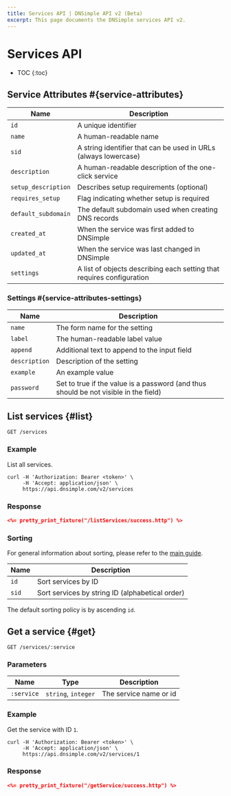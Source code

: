 ```yaml
---
title: Services API | DNSimple API v2 (Beta)
excerpt: This page documents the DNSimple services API v2.
---
```


# Services API

* TOC
{:toc}

## Service Attributes #{service-attributes}

Name | Description
-----|------------
`id` | A unique identifier
`name` | A human-readable name
`sid` | A string identifier that can be used in URLs (always lowercase)
`description` | A human-readable description of the one-click service
`setup_description` | Describes setup requirements (optional)
`requires_setup` | Flag indicating whether setup is required
`default_subdomain` | The default subdomain used when creating DNS records
`created_at` | When the service was first added to DNSimple
`updated_at` | When the service was last changed in DNSimple
`settings` | A list of objects describing each setting that requires configuration

### Settings #{service-attributes-settings}

Name | Description
-----|------------
`name` | The form name for the setting
`label` | The human-readable label value
`append` | Additional text to append to the input field
`description` | Description of the setting
`example` | An example value
`password` | Set to true if the value is a password (and thus should be not visible in the field)

## List services {#list}

    GET /services

### Example

List all services.

    curl -H 'Authorization: Bearer <token>' \
         -H 'Accept: application/json' \
         https://api.dnsimple.com/v2/services

### Response

~~~json
<%= pretty_print_fixture("/listServices/success.http") %>
~~~

### Sorting

For general information about sorting, please refer to the [main guide](/v2/#sorting).

Name | Description
-----|------------
`id` | Sort services by ID
`sid` | Sort services by string ID (alphabetical order)

The default sorting policy is by ascending `id`.


## Get a service {#get}

    GET /services/:service

### Parameters

Name | Type | Description
-----|------|------------
`:service` | `string`, `integer` | The service name or id

### Example

Get the service with ID `1`.

    curl -H 'Authorization: Bearer <token>' \
         -H 'Accept: application/json' \
         https://api.dnsimple.com/v2/services/1

### Response

~~~json
<%= pretty_print_fixture("/getService/success.http") %>
~~~
